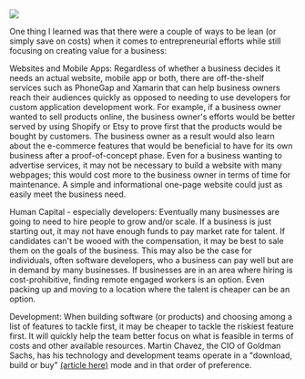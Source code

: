 <img src = "http://strategicleanconsulting.com/wp-content/uploads/2014/02/lower-costs-im-prove-quality.jpg" align="center">


One thing I learned was that there were a couple of ways to be lean (or simply save on costs) when it comes to entrepreneurial efforts while still focusing on creating value for a business:

Websites and Mobile Apps:  Regardless of whether a business decides it needs an actual website, mobile app or both, there are off-the-shelf services such as PhoneGap and Xamarin that can help business owners reach their audiences quickly as opposed to needing to use developers for custom application development work.  For example, if a business owner wanted to sell products online, the business owner's efforts would be better served by using Shopify or Etsy to prove first that the products would be bought by customers.  The business owner as a result would also learn about the e-commerce features that would be beneficial to have for its own business after a proof-of-concept phase.  Even for a business wanting to advertise services, it may not be necessary to build a website with many webpages; this would cost more to the business owner in terms of time for maintenance.  A simple and informational one-page website could just as easily meet the business need.

Human Capital - especially developers:  Eventually many businesses are going to need to hire people to grow and/or scale.  If a business is just starting out, it may not have enough funds to pay market rate for talent.  If candidates can't be wooed with the compensation, it may be best to sale them on the goals of the business.  This may also be the case for individuals, often software developers, who a business can pay well but are in demand by many businesses.  If businesses are in an area where hiring is cost-prohibitive, finding remote engaged workers is an option.  Even packing up and moving to a location where the talent is cheaper can be an option.

Development: When building software (or products) and choosing among a list of features to tackle first, it may be cheaper to tackle the riskiest feature first.  It will quickly help the team better focus on what is feasible in terms of costs and other available resources.  Martin Chavez, the CIO of Goldman Sachs, has his technology and development teams operate in a "download, build or buy" <a href = "http://recode.net/2015/07/16/goldman-sachs-cio-martin-chavez-comes-to-codeenterprise">(article here)</a> mode and in that order of preference.

